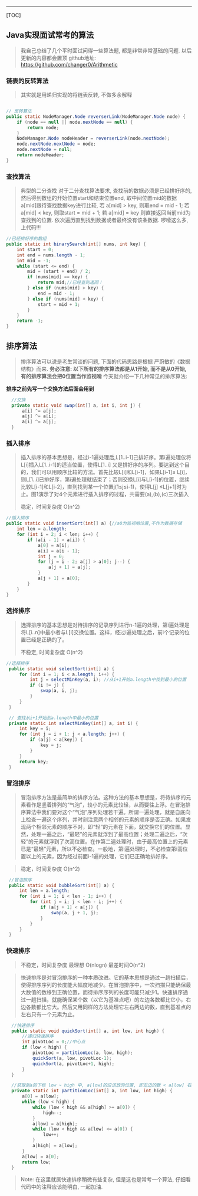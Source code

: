 ---
[TOC]

## Java实现面试常考的算法

> 我自己总结了几个平时面试问得一些算法题, 都是非常非常基础的问题.
> 以后更新的内容都会置顶 github地址: https://github.com/changer0/Arithmetic

### 链表的反转算法

> 其实就是用递归实现的将链表反转, 不做多余解释

``` java

// 反转算法
public static NodeManager.Node reverserLink(NodeManager.Node node) {
    if (node == null || node.nextNode == null) {
        return node;
    }
    NodeManager.Node nodeHeader = reverserLink(node.nextNode);
    node.nextNode.nextNode = node;
    node.nextNode = null;
    return nodeHeader;
}

```



### 查找算法

> 典型的二分查找
> 对于二分查找算法要求, 查找前的数据必须是已经排好序的,  然后得到数组的开始位置start和结束位置end, 取中间位置mid的数据a[mid]跟待查找数据key进行比较, 若 a[mid] > key, 则取end = mid - 1; 若 a[mid] < key, 则取start = mid + 1; 若 a[mid] = key 则直接返回当前mid为查找到的位置. 依次遍历直到找到数据或者最终没有该条数据. 啰嗦这么多, 上代码!!!


``` java
//已经排好序的数组
public static int binarySearch(int[] nums, int key) {
    int start = 0;
    int end = nums.length - 1;
    int mid = -1;
    while (start <= end) {
        mid = (start + end) / 2;
        if (nums[mid] == key) {
            return mid;//已经查到返回！
        } else if (nums[mid] > key) {
            end = mid - 1;
        } else if (nums[mid] < key) {
            start = mid + 1;
        }
    }
    return -1;
}
```

## 排序算法

> 排序算法可以说是老生常谈的问题, 下面的代码思路是根据 严蔚敏的《数据结构》而来.
> **务必注意: 以下所有的排序算法都是从1开始, 而不是从0开始, 有的排序算法会把0位置当作监视哨**
> 今天就介绍一下几种常见的排序算法:

**排序之前先写一个交换方法后面会用到**

``` java
  //交换
  private static void swap(int[] a, int i, int j) {
      a[i] ^= a[j];
      a[j] ^= a[i];
      a[i] ^= a[j];
  }
```


### 插入排序

> 插入排序的基本思想是，经过i-1遍处理后,L[1..i-1]己排好序。第i遍处理仅将L[i]插入L[1..i-1]的适当位置，使得L[1..i] 又是排好序的序列。要达到这个目的，我们可以用顺序比较的方法。首先比较L[i]和L[i-1]，如果L[i-1]≤ L[i]，则L[1..i]已排好序，第i遍处理就结束了；否则交换L[i]与L[i-1]的位置，继续比较L[i-1]和L[i-2]，直到找到某一个位置j(1≤j≤i-1)，使得L[j] ≤L[j+1]时为止。图1演示了对4个元素进行插入排序的过程，共需要(a),(b),(c)三次插入
>
> 稳定，时间复杂度 O(n^2)

``` java
//插入排序
public static void insertSort(int[] a) {//a0为监视哨位置,不作为数据存储
    int len = a.length;
    for (int i = 2; i < len; i++) {
        if (a[i - 1] > a[i]) {
            a[0] = a[i];
            a[i] = a[i - 1];
            int j = 0;
            for (j = i - 2; a[j] > a[0]; j--) {
                a[j + 1] = a[j];
            }
            a[j + 1] = a[0];
        }
    }
}
```

### 选择排序
> 选择排序的基本思想是对待排序的记录序列进行n-1遍的处理，第i遍处理是将L[i..n]中最小者与L[i]交换位置。这样，经过i遍处理之后，前i个记录的位置已经是正确的了。
>
> 不稳定, 时间复杂度 O(n^2)

``` java
//选择排序
 public static void selectSort(int[] a) {
     for (int i = 1; i < a.length; i++) {
         int j = selectMinKey(a, i); //从i+1开始a.length中找到最小的位置
         if (i != j) {
             swap(a, i, j);
         }
     }
 }

 // 查找从i+1开始到a.length中最小的位置
 private static int selectMinKey(int[] a, int i) {
     int key = i;
     for (int j = i + 1; j < a.length; j++) {
         if (a[j] < a[key]) {
             key = j;
         }
     }
     return key;
 }

```

### 冒泡排序

> 冒泡排序方法是最简单的排序方法。这种方法的基本思想是，将待排序的元素看作是竖着排列的“气泡”，较小的元素比较轻，从而要往上浮。在冒泡排序算法中我们要对这个“气泡”序列处理若干遍。所谓一遍处理，就是自底向上检查一遍这个序列，并时刻注意两个相邻的元素的顺序是否正确。如果发现两个相邻元素的顺序不对，即“轻”的元素在下面，就交换它们的位置。显然，处理一遍之后，“最轻”的元素就浮到了最高位置；处理二遍之后，“次轻”的元素就浮到了次高位置。在作第二遍处理时，由于最高位置上的元素已是“最轻”元素，所以不必检查。一般地，第i遍处理时，不必检查第i高位置以上的元素，因为经过前面i-1遍的处理，它们已正确地排好序。

> 稳定，时间复杂度 O(n^2)

``` java
 //冒泡排序
 public static void bubbleSort(int[] a) {
     int len = a.length;
     for (int i = 1; i < len - 1; i++) {
         for (int j = i; j < len - i; j++) {
             if (a[j + 1] < a[j]) {
                 swap(a, j + 1, j);
             }
         }
     }
 }
```

### 快速排序

> 不稳定，时间复杂度 最理想 O(nlogn) 最差时间O(n^2)

> 快速排序是对冒泡排序的一种本质改进。它的基本思想是通过一趟扫描后，使得排序序列的长度能大幅度地减少。在冒泡排序中，一次扫描只能确保最大数值的数移到正确位置，而待排序序列的长度可能只减少1。快速排序通过一趟扫描，就能确保某个数（以它为基准点吧）的左边各数都比它小，右边各数都比它大。然后又用同样的方法处理它左右两边的数，直到基准点的左右只有一个元素为止。

``` java
  //快速排序
  public static void quickSort(int[] a, int low, int high) {
      //递归快速排序
      int pivotLoc = 0;//中心点
      if (low < high) {
          pivotLoc = partitionLoc(a, low, high);
          quickSort(a, low, pivotLoc-1);
          quickSort(a, pivotLoc+1, high);
      }
  }

  //获取到a的下标 low ~ high 中, a[low]的应该放的位置, 即左边的数 < a[low] 右边的数 > a[low]
  private static int partitionLoc(int[] a, int low, int high) {
      a[0] = a[low];
      while (low < high) {
          while (low < high && a[high] >= a[0]) {
              high--;
          }
          a[low] = a[high];
          while (low < high && a[low] <= a[0]) {
              low++;
          }
          a[high] = a[low];
      }
      a[low] = a[0];
      return low;
  }

```


> Note: 在这里就属快速排序稍微有些复杂, 但是这也是常考一个算法, 仔细看代码中的注释应该能明白, 一起加油.
